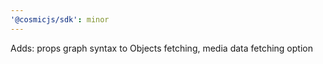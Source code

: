 ```yaml
---
'@cosmicjs/sdk': minor
---
```


Adds: props graph syntax to Objects fetching, media data fetching option
